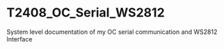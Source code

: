 # T2408_OC_Serial_WS2812
System level documentation of my OC serial communication and WS2812 Interface 
